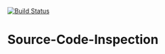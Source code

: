 [![Build Status](https://travis-ci.org/gmfcMack/Source-Code-Inspection.svg)](https://travis-ci.org/gmfcMack/Source-Code-Inspection)

Source-Code-Inspection
======================
